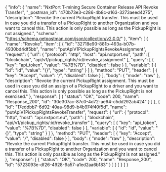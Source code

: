 {
  "info": {
    "name": "NxtPort T-mining Secure Container Release API Revoke Transfer",
    "_postman_id": "470b73e3-c286-4b8c-a163-3273aeed4275",
    "description": "Revoke the current PickupRight transfer. This must be used in case you did a transfer of a PickupRight to another Organization and you want to cancel this. This action is only possible as long as the PickupRight is not assigned.",
    "schema": "https://schema.getpostman.com/json/collection/v2.0.0/"
  },
  "item": [
    {
      "name": "Revoke",
      "item": [
        {
          "id": "32718e90-881b-493a-b07b-4930bd4df5bb",
          "name": "putApiV1PickupRightsRevokeAssignment",
          "request": {
            "url": {
              "protocol": "http",
              "host": "api.nxtport.eu",
              "path": [
                "blockchain",
                "api/v1/pickup_rights/:id/revoke_assignment"
              ],
              "query": [
                {
                  "key": "api_token",
                  "value": "%7B%7D",
                  "disabled": false
                }
              ],
              "variable": [
                {
                  "id": "id",
                  "value": "{}",
                  "type": "string"
                }
              ]
            },
            "method": "PUT",
            "header": [
              {
                "key": "Accept",
                "value": "*/*",
                "disabled": false
              }
            ],
            "body": {
              "mode": "raw"
            },
            "description": "Revoke the current PickupRight assignment. This must be used in case you did an assign of a PickupRight to a driver and you want to cancel this. This action is only possible as long as the PickupRight is not exercised."
          },
          "response": [
            {
              "status": "OK",
              "code": 200,
              "name": "Response_200",
              "id": "30e307ac-87c0-4d72-ae94-c5dd292ab424"
            }
          ]
        },
        {
          "id": "17eddbb7-6d92-40aa-98d9-b4b974f40f5d",
          "name": "putApiV1PickupRightsRevokeTransfer",
          "request": {
            "url": {
              "protocol": "http",
              "host": "api.nxtport.eu",
              "path": [
                "blockchain",
                "api/v1/pickup_rights/:id/revoke_transfer"
              ],
              "query": [
                {
                  "key": "api_token",
                  "value": "%7B%7D",
                  "disabled": false
                }
              ],
              "variable": [
                {
                  "id": "id",
                  "value": "{}",
                  "type": "string"
                }
              ]
            },
            "method": "PUT",
            "header": [
              {
                "key": "Accept",
                "value": "*/*",
                "disabled": false
              }
            ],
            "body": {
              "mode": "raw"
            },
            "description": "Revoke the current PickupRight transfer. This must be used in case you did a transfer of a PickupRight to another Organization and you want to cancel this. This action is only possible as long as the PickupRight is not assigned."
          },
          "response": [
            {
              "status": "OK",
              "code": 200,
              "name": "Response_200",
              "id": "5723093e-df26-4928-9a57-a1ed2aa6b183"
            }
          ]
        }
      ]
    }
  ]
}